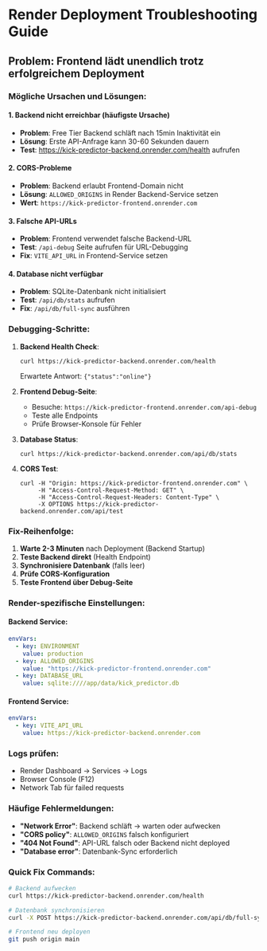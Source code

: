 # Render Deployment Troubleshooting Guide

## Problem: Frontend lädt unendlich trotz erfolgreichem Deployment

### Mögliche Ursachen und Lösungen:

#### 1. **Backend nicht erreichbar (häufigste Ursache)**
- **Problem**: Free Tier Backend schläft nach 15min Inaktivität ein
- **Lösung**: Erste API-Anfrage kann 30-60 Sekunden dauern
- **Test**: https://kick-predictor-backend.onrender.com/health aufrufen

#### 2. **CORS-Probleme**
- **Problem**: Backend erlaubt Frontend-Domain nicht
- **Lösung**: `ALLOWED_ORIGINS` in Render Backend-Service setzen
- **Wert**: `https://kick-predictor-frontend.onrender.com`

#### 3. **Falsche API-URLs**
- **Problem**: Frontend verwendet falsche Backend-URL
- **Test**: `/api-debug` Seite aufrufen für URL-Debugging
- **Fix**: `VITE_API_URL` in Frontend-Service setzen

#### 4. **Database nicht verfügbar**
- **Problem**: SQLite-Datenbank nicht initialisiert
- **Test**: `/api/db/stats` aufrufen
- **Fix**: `/api/db/full-sync` ausführen

### Debugging-Schritte:

1. **Backend Health Check**:
   ```
   curl https://kick-predictor-backend.onrender.com/health
   ```
   Erwartete Antwort: `{"status":"online"}`

2. **Frontend Debug-Seite**:
   - Besuche: `https://kick-predictor-frontend.onrender.com/api-debug`
   - Teste alle Endpoints
   - Prüfe Browser-Konsole für Fehler

3. **Database Status**:
   ```
   curl https://kick-predictor-backend.onrender.com/api/db/stats
   ```

4. **CORS Test**:
   ```
   curl -H "Origin: https://kick-predictor-frontend.onrender.com" \
        -H "Access-Control-Request-Method: GET" \
        -H "Access-Control-Request-Headers: Content-Type" \
        -X OPTIONS https://kick-predictor-backend.onrender.com/api/test
   ```

### Fix-Reihenfolge:

1. **Warte 2-3 Minuten** nach Deployment (Backend Startup)
2. **Teste Backend direkt** (Health Endpoint)
3. **Synchronisiere Datenbank** (falls leer)
4. **Prüfe CORS-Konfiguration**
5. **Teste Frontend über Debug-Seite**

### Render-spezifische Einstellungen:

#### Backend Service:
```yaml
envVars:
  - key: ENVIRONMENT
    value: production
  - key: ALLOWED_ORIGINS  
    value: "https://kick-predictor-frontend.onrender.com"
  - key: DATABASE_URL
    value: sqlite:////app/data/kick_predictor.db
```

#### Frontend Service:
```yaml
envVars:
  - key: VITE_API_URL
    value: https://kick-predictor-backend.onrender.com
```

### Logs prüfen:
- Render Dashboard → Services → Logs
- Browser Console (F12)
- Network Tab für failed requests

### Häufige Fehlermeldungen:

- **"Network Error"**: Backend schläft → warten oder aufwecken
- **"CORS policy"**: `ALLOWED_ORIGINS` falsch konfiguriert  
- **"404 Not Found"**: API-URL falsch oder Backend nicht deployed
- **"Database error"**: Datenbank-Sync erforderlich

### Quick Fix Commands:

```bash
# Backend aufwecken
curl https://kick-predictor-backend.onrender.com/health

# Datenbank synchronisieren  
curl -X POST https://kick-predictor-backend.onrender.com/api/db/full-sync

# Frontend neu deployen
git push origin main
```